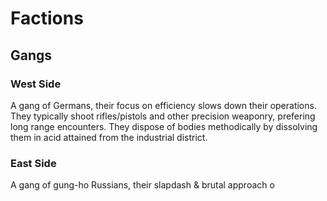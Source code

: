 # Factions

## Gangs
### West Side
A gang of Germans, their focus on efficiency slows down their operations. They typically shoot rifles/pistols and other precision weaponry, prefering long range encounters. They dispose of bodies methodically by dissolving them in acid attained from the industrial district.  

### East Side
A gang of gung-ho Russians, their slapdash & brutal approach o
<!--stackedit_data:
eyJoaXN0b3J5IjpbLTQxNjQyNTUxNiw4Mzg4Nzk0ODQsLTIwOD
g3NDY2MTJdfQ==
-->